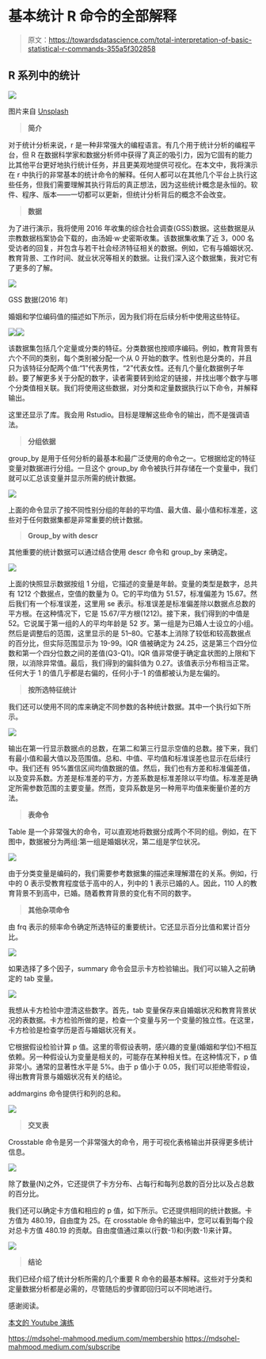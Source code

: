 # 基本统计 R 命令的全部解释

> 原文：<https://towardsdatascience.com/total-interpretation-of-basic-statistical-r-commands-355a5f302858>

## R 系列中的统计

![](img/1aa42788a33fbb41aaecd19550bac9a2.png)

图片来自 [Unsplash](https://unsplash.com/photos/pb5w9WU1goA)

> **简介**

对于统计分析来说，r 是一种非常强大的编程语言。有几个用于统计分析的编程平台，但 R 在数据科学家和数据分析师中获得了真正的吸引力，因为它固有的能力比其他平台更好地执行统计任务，并且更美观地提供可视化。在本文中，我将演示在 r 中执行的非常基本的统计命令的解释。任何人都可以在其他几个平台上执行这些任务，但我们需要理解其执行背后的真正想法，因为这些统计概念是永恒的。软件、程序、版本——一切都可以更新，但统计分析背后的概念不会改变。

> **数据**

为了进行演示，我将使用 2016 年收集的综合社会调查(GSS)数据。这些数据是从宗教数据档案协会下载的，由汤姆·w·史密斯收集。该数据集收集了近 3，000 名受访者的回复，并包含与若干社会经济特征相关的数据。例如，它有与婚姻状况、教育背景、工作时间、就业状况等相关的数据。让我们深入这个数据集，我对它有了更多的了解。

![](img/4461a8560e45b205584dff92a6cbfcf6.png)

GSS 数据(2016 年)

婚姻和学位编码值的描述如下所示，因为我们将在后续分析中使用这些特征。

![](img/83b4bf68752e8b359d3e777f9bdbd1c6.png)![](img/6032f37a95967d5cacec74a6c95cbcdd.png)

该数据集包括几个定量或分类的特征。分类数据也按顺序编码。例如，教育背景有六个不同的类别，每个类别被分配一个从 0 开始的数字。性别也是分类的，并且只为该特征分配两个值:“1”代表男性，“2”代表女性。还有几个量化数据例子年龄。要了解更多关于分配的数字，读者需要转到给定的链接，并找出哪个数字与哪个分类值相关联。我们将使用这些数据，对分类和定量数据执行以下命令，并解释输出。

这里还显示了库。我会用 Rstudio。目标是理解这些命令的输出，而不是强调语法。

> **分组依据**

group_by 是用于任何分析的最基本和最广泛使用的命令之一。它根据给定的特征变量对数据进行分组。一旦这个 group_by 命令被执行并存储在一个变量中，我们就可以汇总该变量并显示所需的统计数据。

![](img/63a41df741dc511afcc7a88f08c515a8.png)

上面的命令显示了按不同性别分组的年龄的平均值、最大值、最小值和标准差，这些对于任何数据集都是非常重要的统计数据。

> **Group_by with descr**

其他重要的统计数据可以通过结合使用 descr 命令和 group_by 来确定。

![](img/052519fd2afb70d1504b1eaed170161f.png)

上面的快照显示数据按组 1 分组，它描述的变量是年龄。变量的类型是数字，总共有 1212 个数据点，空值的数量为 0。它的平均值为 51.57，标准偏差为 15.67。然后我们有一个标准误差，这里用 se 表示。标准误差是标准偏差除以数据点总数的平方根。在这种情况下，它是 15.67/平方根(1212)。接下来，我们得到的中值是 52。它说属于第一组的人的平均年龄是 52 岁。第一组是为已婚人士设立的小组。然后是调整后的范围，这里显示的是 51–80。它基本上消除了较低和较高数据点的百分比，但实际范围显示为 19-99。IQR 值被确定为 24.25，这是第三个四分位数和第一个四分位数之间的差值(Q3-Q1)。IQR 值非常便于确定盒状图的上限和下限，以消除异常值。最后，我们得到的偏斜值为 0.27。该值表示分布相当正常。任何大于 1 的值几乎都是右偏的，任何小于-1 的值都被认为是左偏的。

> **按所选特征统计**

我们还可以使用不同的库来确定不同参数的各种统计数据。其中一个执行如下所示。

![](img/f9b1bb2eefa5317267573d8daf8f5e57.png)

输出在第一行显示数据点的总数，在第二和第三行显示空值的总数。接下来，我们有最小值和最大值以及范围值。总和、中值、平均值和标准误差也显示在后续行中。我们还有 95%置信区间均值数据的值。然后，我们也有方差和标准偏差值，以及变异系数。方差是标准差的平方，方差系数是标准差除以平均值。标准差是确定所需参数范围的主要变量。然而，变异系数是另一种用平均值来衡量价差的方法。

> **表命令**

Table 是一个非常强大的命令，可以直观地将数据分成两个不同的组。例如，在下图中，数据被分为两组:第一组是婚姻状况，第二组是学位状况。

![](img/2b995333cf804fe58c5d658330191cd9.png)

由于分类变量是编码的，我们需要参考数据集的描述来理解潜在的关系。例如，行中的 0 表示受教育程度低于高中的人，列中的 1 表示已婚的人。因此，110 人的教育背景不到高中，已婚。随着教育背景的变化有不同的数字。

> **其他杂项命令**

由 frq 表示的频率命令确定所选特征的重要统计。它还显示百分比值和累计百分比。

![](img/14041318afbb6c301af4f07fee8bdeba.png)

如果选择了多个因子，summary 命令会显示卡方检验输出。我们可以输入之前确定的 tab 变量。

![](img/d076cf521cffd2cb5741b21bf53b6ab8.png)

我想从卡方检验中澄清这些数字。首先，tab 变量保存来自婚姻状况和教育背景状况的表数据。卡方检验所做的是，检查一个变量与另一个变量的独立性。在这里，卡方检验是检查学历是否与婚姻状况有关。

它根据假设检验计算 p 值。这里的零假设表明，感兴趣的变量(婚姻和学位)不相互依赖。另一种假设认为变量是相关的，可能存在某种相关性。在这种情况下，p 值非常小。通常的显著性水平是 5%。由于 p 值小于 0.05，我们可以拒绝零假设，得出教育背景与婚姻状况有关的结论。

addmargins 命令提供行和列的总和。

![](img/cbc411c042f55301b3d6ce9d370682f7.png)

> **交叉表**

Crosstable 命令是另一个非常强大的命令，用于可视化表格输出并获得更多统计信息。

![](img/6899069b3d5263b4fab8223324d16bc3.png)

除了数量(N)之外，它还提供了卡方分布、占每行和每列总数的百分比以及占总数的百分比。

我们还可以确定卡方值和相应的 p 值，如下所示。它还提供相同的统计数据。卡方值为 480.19，自由度为 25。在 crosstable 命令的输出中，您可以看到每个段对总卡方值 480.19 的贡献。自由度值通过乘以(行数-1)和(列数-1)来计算。

![](img/7a17a9770af842e5ca3016c4415b2b95.png)

> **结论**

我们已经介绍了统计分析所需的几个重要 R 命令的最基本解释。这些对于分类和定量数据分析都是必需的，尽管随后的步骤即回归可以不同地进行。

感谢阅读。

[本文的 Youtube 演练](https://www.youtube.com/watch?v=TMh99PzrV2E)

<https://mdsohel-mahmood.medium.com/membership>  <https://mdsohel-mahmood.medium.com/subscribe> 
